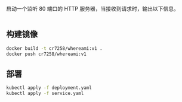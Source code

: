 
启动一个监听 80 端口的 HTTP 服务器，当接收到请求时，输出以下信息。

```bash
```

## 构建镜像

```bash
docker build -t cr7258/whereami:v1 .
docker push cr7258/whereami:v1
```

## 部署

```bash
kubectl apply -f deployment.yaml
kubectl apply -f service.yaml
```
